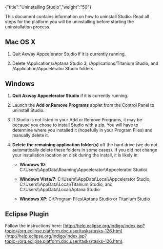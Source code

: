 {"title":"Uninstalling Studio","weight":"50"}

This document contains information on how to uninstall Studio. Read all steps for the platform you will be uninstalling before starting the uninstallation process.

## Mac OS X

1. Quit Axway Appcelerator Studio if it is currently running.

2. Delete /Applications/Aptana Studio 3, /Applications/Titanium Studio, and /Application/Appcelerator Studio folders.

## Windows

1. **Quit Axway Appcelerator Studio** if it is currently running.

2. Launch the **Add or Remove Programs** applet from the Control Panel to uninstall Studio.

3. If Studio is not listed in your Add or Remove Programs, it may be because you chose to install Studio with a zip. You will have to determine where you installed it (hopefully in your Program Files) and manually delete it.

4. **Delete the remaining application folder(s)** off the hard drive (we do not automatically delete these folders in some cases). If you did not change your installation location on disk during the install, it is likely in:

    * **Windows 10**: C:\\Users\\<username>\\AppData\\Roaming\\Appcelerator\\Appcelerator Studio\\

    * **Windows Vista/7**: C:\\Users\\<username>\\AppData\\Local\\Appcelerator Studio, C:\\Users\\<username>\\AppData\\Local\\Titanium Studio, and C:\\Users\\<username>\\AppData\\Local\\Aptana Studio

    * **Windows XP**: C:\\Program Files\\Aptana Studio or Titanium Studio

## Eclipse Plugin

Follow the instructions here: [http://help.eclipse.org/indigo/index.jsp?topic=/org.eclipse.platform.doc.user/tasks/tasks-126.htm](http://help.eclipse.org/indigo/index.jsp?topic=/org.eclipse.platform.doc.user/tasks/tasks-126.htm).
